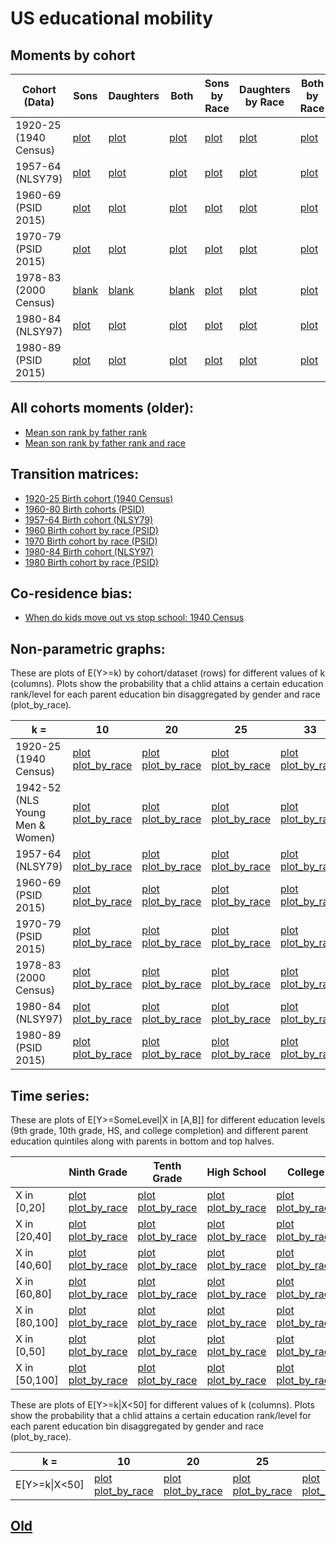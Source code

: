 # US educational mobility

## Moments by cohort

| Cohort (Data)      | Sons      | Daughters | Both |Sons by Race |Daughters by Race |Both by Race |
| ----------- | ----------- |  ----------- | ----------- | ----------- |----------- |----------- |
| 1920-25 (1940 Census) | [plot](https://media.githubusercontent.com/media/arjunsrini/mobility-results/main/figs/moments/c1940_son.png) | [plot](https://media.githubusercontent.com/media/arjunsrini/mobility-results/main/figs/moments/c1940_dot.png) | [plot](https://media.githubusercontent.com/media/arjunsrini/mobility-results/main/figs/moments/c1940_bth.png) | [plot](https://media.githubusercontent.com/media/arjunsrini/mobility-results/main/figs/moments/c1940_son_race.png) | [plot](https://media.githubusercontent.com/media/arjunsrini/mobility-results/main/figs/moments/c1940_dot_race.png) | [plot](https://media.githubusercontent.com/media/arjunsrini/mobility-results/main/figs/moments/c1940_bth_race.png) |
| 1957-64 (NLSY79) | [plot](https://media.githubusercontent.com/media/arjunsrini/mobility-results/main/figs/moments/nlsy79_son.png) | [plot](https://media.githubusercontent.com/media/arjunsrini/mobility-results/main/figs/moments/nlsy79_dot.png) | [plot](https://media.githubusercontent.com/media/arjunsrini/mobility-results/main/figs/moments/nlsy79_bth.png) | [plot](https://media.githubusercontent.com/media/arjunsrini/mobility-results/main/figs/moments/nlsy79_son_race.png) | [plot](https://media.githubusercontent.com/media/arjunsrini/mobility-results/main/figs/moments/nlsy79_dot_race.png) | [plot](https://media.githubusercontent.com/media/arjunsrini/mobility-results/main/figs/moments/nlsy79_bth_race.png) |
| 1960-69 (PSID 2015) | [plot](https://media.githubusercontent.com/media/arjunsrini/mobility-results/main/figs/moments/psid60_son.png) | [plot](https://media.githubusercontent.com/media/arjunsrini/mobility-results/main/figs/moments/psid60_dot.png) | [plot](https://media.githubusercontent.com/media/arjunsrini/mobility-results/main/figs/moments/psid60_bth.png) | [plot](https://media.githubusercontent.com/media/arjunsrini/mobility-results/main/figs/moments/psid60_son_race.png) | [plot](https://media.githubusercontent.com/media/arjunsrini/mobility-results/main/figs/moments/psid60_dot_race.png) | [plot](https://media.githubusercontent.com/media/arjunsrini/mobility-results/main/figs/moments/psid60_bth_race.png) |
| 1970-79 (PSID 2015) | [plot](https://media.githubusercontent.com/media/arjunsrini/mobility-results/main/figs/moments/psid70_son.png) | [plot](https://media.githubusercontent.com/media/arjunsrini/mobility-results/main/figs/moments/psid70_dot.png) | [plot](https://media.githubusercontent.com/media/arjunsrini/mobility-results/main/figs/moments/psid70_bth.png) | [plot](https://media.githubusercontent.com/media/arjunsrini/mobility-results/main/figs/moments/psid70_son_race.png) | [plot](https://media.githubusercontent.com/media/arjunsrini/mobility-results/main/figs/moments/psid70_dot_race.png) | [plot](https://media.githubusercontent.com/media/arjunsrini/mobility-results/main/figs/moments/psid70_bth_race.png) |
| 1978-83 (2000 Census) | [blank](https://media.githubusercontent.com/media/arjunsrini/mobility-results/main/figs/moments/c2000_son.png) | [blank](https://media.githubusercontent.com/media/arjunsrini/mobility-results/main/figs/moments/c2000_dot.png) | [blank](https://media.githubusercontent.com/media/arjunsrini/mobility-results/main/figs/moments/c2000_bth.png) | [plot](https://media.githubusercontent.com/media/arjunsrini/mobility-results/main/figs/moments/c2000_son_race.png) | [plot](https://media.githubusercontent.com/media/arjunsrini/mobility-results/main/figs/moments/c2000_dot_race.png) | [plot](https://media.githubusercontent.com/media/arjunsrini/mobility-results/main/figs/moments/c2000_bth_race.png) |
| 1980-84 (NLSY97) | [plot](https://media.githubusercontent.com/media/arjunsrini/mobility-results/main/figs/moments/nlsy97_son.png) | [plot](https://media.githubusercontent.com/media/arjunsrini/mobility-results/main/figs/moments/nlsy97_dot.png) | [plot](https://media.githubusercontent.com/media/arjunsrini/mobility-results/main/figs/moments/nlsy97_bth.png) | [plot](https://media.githubusercontent.com/media/arjunsrini/mobility-results/main/figs/moments/nlsy97_son_race.png) | [plot](https://media.githubusercontent.com/media/arjunsrini/mobility-results/main/figs/moments/nlsy97_dot_race.png) | [plot](https://media.githubusercontent.com/media/arjunsrini/mobility-results/main/figs/moments/nlsy97_bth_race.png) |
| 1980-89 (PSID 2015) | [plot](https://media.githubusercontent.com/media/arjunsrini/mobility-results/main/figs/moments/psid80_son.png) | [plot](https://media.githubusercontent.com/media/arjunsrini/mobility-results/main/figs/moments/psid80_dot.png) | [plot](https://media.githubusercontent.com/media/arjunsrini/mobility-results/main/figs/moments/psid80_bth.png) | [plot](https://media.githubusercontent.com/media/arjunsrini/mobility-results/main/figs/moments/psid80_son_race.png) | [plot](https://media.githubusercontent.com/media/arjunsrini/mobility-results/main/figs/moments/psid80_dot_race.png) | [plot](https://media.githubusercontent.com/media/arjunsrini/mobility-results/main/figs/moments/psid80_bth_race.png) |

## All cohorts moments (older):
- [Mean son rank by father rank](https://media.githubusercontent.com/media/arjunsrini/mobility-results/main/figs/moms/father-son-rank.png)
- [Mean son rank by father rank and race](https://media.githubusercontent.com/media/arjunsrini/mobility-results/main/figs/moms/father-son-rank-race.png)

## Transition matrices:
- [1920-25 Birth cohort (1940 Census)](./txt/census1940.txt)
- [1960-80 Birth cohorts (PSID)](./psid_tms.md)
- [1957-64 Birth cohort (NLSY79)](./txt/nlsy79.txt)
- [1960 Birth cohort by race (PSID)](./1960psid_tms_race.md)
- [1970 Birth cohort by race (PSID)](./1970psid_tms_race.md)
- [1980-84 Birth cohort (NLSY97)](./txt/nlsy97.txt)
- [1980 Birth cohort by race (PSID)](./1980psid_tms_race.md)

## Co-residence bias:
- [When do kids move out vs stop school: 1940 Census](./1940_coresidence_bias.md)

## Non-parametric graphs:
These are plots of E(Y>=k) by cohort/dataset (rows) for different values of k (columns). Plots show the probability that a chlid attains a certain education rank/level for each parent education bin disaggregated by gender and race (plot_by_race).

| k =                          | 10                | 20                | 25                | 33                | 50                | HS                |
|---------------------------|-------------------|-------------------|-------------------|-------------------|-------------------|-------------------|
| 1920-25 (1940 Census)     | [plot](https://media.githubusercontent.com/media/arjunsrini/mobility-results/main/figs/n/c1940_abv_10.png) [plot_by_race](https://media.githubusercontent.com/media/arjunsrini/mobility-results/main/figs/n/c1940_abv_10_race.png) | [plot](https://media.githubusercontent.com/media/arjunsrini/mobility-results/main/figs/n/c1940_abv_20.png) [plot_by_race](https://media.githubusercontent.com/media/arjunsrini/mobility-results/main/figs/n/c1940_abv_20_race.png) | [plot](https://media.githubusercontent.com/media/arjunsrini/mobility-results/main/figs/n/c1940_abv_25.png) [plot_by_race](https://media.githubusercontent.com/media/arjunsrini/mobility-results/main/figs/n/c1940_abv_25_race.png) | [plot](https://media.githubusercontent.com/media/arjunsrini/mobility-results/main/figs/n/c1940_abv_33.png) [plot_by_race](https://media.githubusercontent.com/media/arjunsrini/mobility-results/main/figs/n/c1940_abv_33_race.png) | [plot](https://media.githubusercontent.com/media/arjunsrini/mobility-results/main/figs/n/c1940_abv_50.png) [plot_by_race](https://media.githubusercontent.com/media/arjunsrini/mobility-results/main/figs/n/c1940_abv_50_race.png) | [plot](https://media.githubusercontent.com/media/arjunsrini/mobility-results/main/figs/n/c1940_hs.png) [plot_by_race](https://media.githubusercontent.com/media/arjunsrini/mobility-results/main/figs/n/c1940_hs_race.png) |
| 1942-52 (NLS Young Men & Women)     | [plot](https://media.githubusercontent.com/media/arjunsrini/mobility-results/main/figs/n/nls66_abv_10.png) [plot_by_race](https://media.githubusercontent.com/media/arjunsrini/mobility-results/main/figs/n/nls66_abv_10_race.png) | [plot](https://media.githubusercontent.com/media/arjunsrini/mobility-results/main/figs/n/nls66_abv_20.png) [plot_by_race](https://media.githubusercontent.com/media/arjunsrini/mobility-results/main/figs/n/nls66_abv_20_race.png) | [plot](https://media.githubusercontent.com/media/arjunsrini/mobility-results/main/figs/n/nls66_abv_25.png) [plot_by_race](https://media.githubusercontent.com/media/arjunsrini/mobility-results/main/figs/n/nls66_abv_25_race.png) | [plot](https://media.githubusercontent.com/media/arjunsrini/mobility-results/main/figs/n/nls66_abv_33.png) [plot_by_race](https://media.githubusercontent.com/media/arjunsrini/mobility-results/main/figs/n/nls66_abv_33_race.png) | [plot](https://media.githubusercontent.com/media/arjunsrini/mobility-results/main/figs/n/nls66_abv_50.png) [plot_by_race](https://media.githubusercontent.com/media/arjunsrini/mobility-results/main/figs/n/nls66_abv_50_race.png) | [plot](https://media.githubusercontent.com/media/arjunsrini/mobility-results/main/figs/n/nls66_hs.png) [plot_by_race](https://media.githubusercontent.com/media/arjunsrini/mobility-results/main/figs/n/nls66_hs_race.png) |
| 1957-64 (NLSY79)     | [plot](https://media.githubusercontent.com/media/arjunsrini/mobility-results/main/figs/n/nlsy79_abv_10.png) [plot_by_race](https://media.githubusercontent.com/media/arjunsrini/mobility-results/main/figs/n/nlsy79_abv_10_race.png) | [plot](https://media.githubusercontent.com/media/arjunsrini/mobility-results/main/figs/n/nlsy79_abv_20.png) [plot_by_race](https://media.githubusercontent.com/media/arjunsrini/mobility-results/main/figs/n/nlsy79_abv_20_race.png) | [plot](https://media.githubusercontent.com/media/arjunsrini/mobility-results/main/figs/n/nlsy79_abv_25.png) [plot_by_race](https://media.githubusercontent.com/media/arjunsrini/mobility-results/main/figs/n/nlsy79_abv_25_race.png) | [plot](https://media.githubusercontent.com/media/arjunsrini/mobility-results/main/figs/n/nlsy79_abv_33.png) [plot_by_race](https://media.githubusercontent.com/media/arjunsrini/mobility-results/main/figs/n/nlsy79_abv_33_race.png) | [plot](https://media.githubusercontent.com/media/arjunsrini/mobility-results/main/figs/n/nlsy79_abv_50.png) [plot_by_race](https://media.githubusercontent.com/media/arjunsrini/mobility-results/main/figs/n/nlsy79_abv_50_race.png) | [plot](https://media.githubusercontent.com/media/arjunsrini/mobility-results/main/figs/n/nlsy79_hs.png) [plot_by_race](https://media.githubusercontent.com/media/arjunsrini/mobility-results/main/figs/n/nlsy79_hs_race.png) |
| 1960-69 (PSID 2015)     | [plot](https://media.githubusercontent.com/media/arjunsrini/mobility-results/main/figs/n/psid15_60_abv_10.png) [plot_by_race](https://media.githubusercontent.com/media/arjunsrini/mobility-results/main/figs/n/psid15_60_abv_10_race.png) | [plot](https://media.githubusercontent.com/media/arjunsrini/mobility-results/main/figs/n/psid15_60_abv_20.png) [plot_by_race](https://media.githubusercontent.com/media/arjunsrini/mobility-results/main/figs/n/psid15_60_abv_20_race.png) | [plot](https://media.githubusercontent.com/media/arjunsrini/mobility-results/main/figs/n/psid15_60_abv_25.png) [plot_by_race](https://media.githubusercontent.com/media/arjunsrini/mobility-results/main/figs/n/psid15_60_abv_25_race.png) | [plot](https://media.githubusercontent.com/media/arjunsrini/mobility-results/main/figs/n/nlsy7psid15_60_abv_33.png) [plot_by_race](https://media.githubusercontent.com/media/arjunsrini/mobility-results/main/figs/n/psid15_60_abv_33_race.png) | [plot](https://media.githubusercontent.com/media/arjunsrini/mobility-results/main/figs/n/psid15_60_abv_50.png) [plot_by_race](https://media.githubusercontent.com/media/arjunsrini/mobility-results/main/figs/n/psid15_60_abv_50_race.png) | [plot](https://media.githubusercontent.com/media/arjunsrini/mobility-results/main/figs/n/psid15_60_hs.png) [plot_by_race](https://media.githubusercontent.com/media/arjunsrini/mobility-results/main/figs/n/psid15_60_hs_race.png) |
| 1970-79 (PSID 2015)     | [plot](https://media.githubusercontent.com/media/arjunsrini/mobility-results/main/figs/n/psid15_70_abv_10.png) [plot_by_race](https://media.githubusercontent.com/media/arjunsrini/mobility-results/main/figs/n/psid15_70_abv_10_race.png) | [plot](https://media.githubusercontent.com/media/arjunsrini/mobility-results/main/figs/n/psid15_70_abv_20.png) [plot_by_race](https://media.githubusercontent.com/media/arjunsrini/mobility-results/main/figs/n/psid15_70_abv_20_race.png) | [plot](https://media.githubusercontent.com/media/arjunsrini/mobility-results/main/figs/n/psid15_70_abv_25.png) [plot_by_race](https://media.githubusercontent.com/media/arjunsrini/mobility-results/main/figs/n/psid15_70_abv_25_race.png) | [plot](https://media.githubusercontent.com/media/arjunsrini/mobility-results/main/figs/n/psid15_70_abv_33.png) [plot_by_race](https://media.githubusercontent.com/media/arjunsrini/mobility-results/main/figs/n/psid15_70_abv_33_race.png) | [plot](https://media.githubusercontent.com/media/arjunsrini/mobility-results/main/figs/n/psid15_70_abv_50.png) [plot_by_race](https://media.githubusercontent.com/media/arjunsrini/mobility-results/main/figs/n/psid15_70_abv_50_race.png) | [plot](https://media.githubusercontent.com/media/arjunsrini/mobility-results/main/figs/n/psid15_70_hs.png) [plot_by_race](https://media.githubusercontent.com/media/arjunsrini/mobility-results/main/figs/n/psid15_70_hs_race.png) |
| 1978-83 (2000 Census)     | [plot](https://media.githubusercontent.com/media/arjunsrini/mobility-results/main/figs/n/c2000_abv_10.png) [plot_by_race](https://media.githubusercontent.com/media/arjunsrini/mobility-results/main/figs/n/c2000_abv_10_race.png) | [plot](https://media.githubusercontent.com/media/arjunsrini/mobility-results/main/figs/n/c2000_abv_20.png) [plot_by_race](https://media.githubusercontent.com/media/arjunsrini/mobility-results/main/figs/n/c2000_abv_20_race.png) | [plot](https://media.githubusercontent.com/media/arjunsrini/mobility-results/main/figs/n/c2000_abv_25.png) [plot_by_race](https://media.githubusercontent.com/media/arjunsrini/mobility-results/main/figs/n/c2000_abv_25_race.png) | [plot](https://media.githubusercontent.com/media/arjunsrini/mobility-results/main/figs/n/c2000_abv_33.png) [plot_by_race](https://media.githubusercontent.com/media/arjunsrini/mobility-results/main/figs/n/c2000_abv_33_race.png) | [plot](https://media.githubusercontent.com/media/arjunsrini/mobility-results/main/figs/n/c2000_abv_50.png) [plot_by_race](https://media.githubusercontent.com/media/arjunsrini/mobility-results/main/figs/n/c2000_abv_50_race.png) | [plot](https://media.githubusercontent.com/media/arjunsrini/mobility-results/main/figs/n/c2000_hs.png) [plot_by_race](https://media.githubusercontent.com/media/arjunsrini/mobility-results/main/figs/n/c2000_hs_race.png) |
| 1980-84 (NLSY97)     | [plot](https://media.githubusercontent.com/media/arjunsrini/mobility-results/main/figs/n/nlsy97_abv_10.png) [plot_by_race](https://media.githubusercontent.com/media/arjunsrini/mobility-results/main/figs/n/nlsy97_abv_10_race.png) | [plot](https://media.githubusercontent.com/media/arjunsrini/mobility-results/main/figs/n/nlsy97_abv_20.png) [plot_by_race](https://media.githubusercontent.com/media/arjunsrini/mobility-results/main/figs/n/nlsy97_abv_20_race.png) | [plot](https://media.githubusercontent.com/media/arjunsrini/mobility-results/main/figs/n/nlsy97_abv_25.png) [plot_by_race](https://media.githubusercontent.com/media/arjunsrini/mobility-results/main/figs/n/nlsy97_abv_25_race.png) | [plot](https://media.githubusercontent.com/media/arjunsrini/mobility-results/main/figs/n/nlsy97_abv_33.png) [plot_by_race](https://media.githubusercontent.com/media/arjunsrini/mobility-results/main/figs/n/nlsy97_abv_33_race.png) | [plot](https://media.githubusercontent.com/media/arjunsrini/mobility-results/main/figs/n/nlsy97_abv_50.png) [plot_by_race](https://media.githubusercontent.com/media/arjunsrini/mobility-results/main/figs/n/nlsy97_abv_50_race.png) | [plot](https://media.githubusercontent.com/media/arjunsrini/mobility-results/main/figs/n/nlsy97_hs.png) [plot_by_race](https://media.githubusercontent.com/media/arjunsrini/mobility-results/main/figs/n/nlsy97_hs_race.png) |
| 1980-89 (PSID 2015)     | [plot](https://media.githubusercontent.com/media/arjunsrini/mobility-results/main/figs/n/psid15_80_abv_10.png) [plot_by_race](https://media.githubusercontent.com/media/arjunsrini/mobility-results/main/figs/n/psid15_80_abv_10_race.png) | [plot](https://media.githubusercontent.com/media/arjunsrini/mobility-results/main/figs/n/psid15_80_abv_20.png) [plot_by_race](https://media.githubusercontent.com/media/arjunsrini/mobility-results/main/figs/n/psid15_80_abv_20_race.png) | [plot](https://media.githubusercontent.com/media/arjunsrini/mobility-results/main/figs/n/psid15_80_abv_25.png) [plot_by_race](https://media.githubusercontent.com/media/arjunsrini/mobility-results/main/figs/n/psid15_80_abv_25_race.png) | [plot](https://media.githubusercontent.com/media/arjunsrini/mobility-results/main/figs/n/psid15_80_abv_33.png) [plot_by_race](https://media.githubusercontent.com/media/arjunsrini/mobility-results/main/figs/n/psid15_80_abv_33_race.png) | [plot](https://media.githubusercontent.com/media/arjunsrini/mobility-results/main/figs/n/psid15_80_abv_50.png) [plot_by_race](https://media.githubusercontent.com/media/arjunsrini/mobility-results/main/figs/n/psid15_80_abv_50_race.png) | [plot](https://media.githubusercontent.com/media/arjunsrini/mobility-results/main/figs/n/psid15_80_hs.png) [plot_by_race](https://media.githubusercontent.com/media/arjunsrini/mobility-results/main/figs/n/psid15_80_hs_race.png) |

## Time series:
These are plots of E[Y>=SomeLevel\|X in [A,B]] for different education levels (9th grade, 10th grade, HS, and college completion) and different parent education quintiles along with parents in bottom and top halves.

|               | Ninth Grade       | Tenth Grade | High School | College |
|---------------|-------------------|-------------|-------------|---------|
| X in [0,20]   | [plot](https://media.githubusercontent.com/media/arjunsrini/mobility-results/main/figs/ts2/E_ninth_0_20_ts.png) [plot_by_race](https://media.githubusercontent.com/media/arjunsrini/mobility-results/main/figs/ts2/E_ninth_0_20_race_ts.png) | [plot](https://media.githubusercontent.com/media/arjunsrini/mobility-results/main/figs/ts2/E_tenth_0_20_ts.png) [plot_by_race](https://media.githubusercontent.com/media/arjunsrini/mobility-results/main/figs/ts2/E_tenth_0_20_race_ts.png) | [plot](https://media.githubusercontent.com/media/arjunsrini/mobility-results/main/figs/ts2/E_hs_0_20_ts.png) [plot_by_race](https://media.githubusercontent.com/media/arjunsrini/mobility-results/main/figs/ts2/E_hs_0_20_race_ts.png) | [plot](https://media.githubusercontent.com/media/arjunsrini/mobility-results/main/figs/ts2/E_col_0_20_ts.png) [plot_by_race](https://media.githubusercontent.com/media/arjunsrini/mobility-results/main/figs/ts2/E_col_0_20_race_ts.png) |
| X in [20,40]   | [plot](https://media.githubusercontent.com/media/arjunsrini/mobility-results/main/figs/ts2/E_ninth_20_40_ts.png) [plot_by_race](https://media.githubusercontent.com/media/arjunsrini/mobility-results/main/figs/ts2/E_ninth_20_40_race_ts.png) | [plot](https://media.githubusercontent.com/media/arjunsrini/mobility-results/main/figs/ts2/E_tenth_20_40_ts.png) [plot_by_race](https://media.githubusercontent.com/media/arjunsrini/mobility-results/main/figs/ts2/E_tenth_20_40_race_ts.png) | [plot](https://media.githubusercontent.com/media/arjunsrini/mobility-results/main/figs/ts2/E_hs_20_40_ts.png) [plot_by_race](https://media.githubusercontent.com/media/arjunsrini/mobility-results/main/figs/ts2/E_hs_20_40_race_ts.png) | [plot](https://media.githubusercontent.com/media/arjunsrini/mobility-results/main/figs/ts2/E_col_20_40_ts.png) [plot_by_race](https://media.githubusercontent.com/media/arjunsrini/mobility-results/main/figs/ts2/E_col_20_40_race_ts.png) |
| X in [40,60]   | [plot](https://media.githubusercontent.com/media/arjunsrini/mobility-results/main/figs/ts2/E_ninth_40_60_ts.png) [plot_by_race](https://media.githubusercontent.com/media/arjunsrini/mobility-results/main/figs/ts2/E_ninth_40_60_race_ts.png) | [plot](https://media.githubusercontent.com/media/arjunsrini/mobility-results/main/figs/ts2/E_tenth_40_60_ts.png) [plot_by_race](https://media.githubusercontent.com/media/arjunsrini/mobility-results/main/figs/ts2/E_tenth_40_60_race_ts.png) | [plot](https://media.githubusercontent.com/media/arjunsrini/mobility-results/main/figs/ts2/E_hs_40_60_ts.png) [plot_by_race](https://media.githubusercontent.com/media/arjunsrini/mobility-results/main/figs/ts2/E_hs_40_60_race_ts.png) | [plot](https://media.githubusercontent.com/media/arjunsrini/mobility-results/main/figs/ts2/E_col_40_60_ts.png) [plot_by_race](https://media.githubusercontent.com/media/arjunsrini/mobility-results/main/figs/ts2/E_col_40_60_race_ts.png) |
| X in [60,80]   | [plot](https://media.githubusercontent.com/media/arjunsrini/mobility-results/main/figs/ts2/E_ninth_60_80_ts.png) [plot_by_race](https://media.githubusercontent.com/media/arjunsrini/mobility-results/main/figs/ts2/E_ninth_60_80_race_ts.png) | [plot](https://media.githubusercontent.com/media/arjunsrini/mobility-results/main/figs/ts2/E_tenth_60_80_ts.png) [plot_by_race](https://media.githubusercontent.com/media/arjunsrini/mobility-results/main/figs/ts2/E_tenth_60_80_race_ts.png) | [plot](https://media.githubusercontent.com/media/arjunsrini/mobility-results/main/figs/ts2/E_hs_60_80_ts.png) [plot_by_race](https://media.githubusercontent.com/media/arjunsrini/mobility-results/main/figs/ts2/E_hs_60_80_race_ts.png) | [plot](https://media.githubusercontent.com/media/arjunsrini/mobility-results/main/figs/ts2/E_col_60_80_ts.png) [plot_by_race](https://media.githubusercontent.com/media/arjunsrini/mobility-results/main/figs/ts2/E_col_60_80_race_ts.png) |
| X in [80,100]   | [plot](https://media.githubusercontent.com/media/arjunsrini/mobility-results/main/figs/ts2/E_ninth_80_100_ts.png) [plot_by_race](https://media.githubusercontent.com/media/arjunsrini/mobility-results/main/figs/ts2/E_ninth_80_100_race_ts.png) | [plot](https://media.githubusercontent.com/media/arjunsrini/mobility-results/main/figs/ts2/E_tenth_80_100_ts.png) [plot_by_race](https://media.githubusercontent.com/media/arjunsrini/mobility-results/main/figs/ts2/E_tenth_80_100_race_ts.png) | [plot](https://media.githubusercontent.com/media/arjunsrini/mobility-results/main/figs/ts2/E_hs_80_100_ts.png) [plot_by_race](https://media.githubusercontent.com/media/arjunsrini/mobility-results/main/figs/ts2/E_hs_80_100_race_ts.png) | [plot](https://media.githubusercontent.com/media/arjunsrini/mobility-results/main/figs/ts2/E_col_80_100_ts.png) [plot_by_race](https://media.githubusercontent.com/media/arjunsrini/mobility-results/main/figs/ts2/E_col_80_100_race_ts.png) |
| X in [0,50]   | [plot](https://media.githubusercontent.com/media/arjunsrini/mobility-results/main/figs/ts2/E_ninth_0_50_ts.png) [plot_by_race](https://media.githubusercontent.com/media/arjunsrini/mobility-results/main/figs/ts2/E_ninth_0_50_race_ts.png) | [plot](https://media.githubusercontent.com/media/arjunsrini/mobility-results/main/figs/ts2/E_tenth_0_50_ts.png) [plot_by_race](https://media.githubusercontent.com/media/arjunsrini/mobility-results/main/figs/ts2/E_tenth_0_50_race_ts.png) | [plot](https://media.githubusercontent.com/media/arjunsrini/mobility-results/main/figs/ts2/E_hs_0_50_ts.png) [plot_by_race](https://media.githubusercontent.com/media/arjunsrini/mobility-results/main/figs/ts2/E_hs_0_50_race_ts.png) | [plot](https://media.githubusercontent.com/media/arjunsrini/mobility-results/main/figs/ts2/E_col_0_50_ts.png) [plot_by_race](https://media.githubusercontent.com/media/arjunsrini/mobility-results/main/figs/ts2/E_col_0_50_race_ts.png) |
| X in [50,100]   | [plot](https://media.githubusercontent.com/media/arjunsrini/mobility-results/main/figs/ts2/E_ninth_50_100_ts.png) [plot_by_race](https://media.githubusercontent.com/media/arjunsrini/mobility-results/main/figs/ts2/E_ninth_50_100_race_ts.png) | [plot](https://media.githubusercontent.com/media/arjunsrini/mobility-results/main/figs/ts2/E_tenth_50_100_ts.png) [plot_by_race](https://media.githubusercontent.com/media/arjunsrini/mobility-results/main/figs/ts2/E_tenth_50_100_race_ts.png) | [plot](https://media.githubusercontent.com/media/arjunsrini/mobility-results/main/figs/ts2/E_hs_50_100_ts.png) [plot_by_race](https://media.githubusercontent.com/media/arjunsrini/mobility-results/main/figs/ts2/E_hs_50_100_race_ts.png) | [plot](https://media.githubusercontent.com/media/arjunsrini/mobility-results/main/figs/ts2/E_col_50_100_ts.png) [plot_by_race](https://media.githubusercontent.com/media/arjunsrini/mobility-results/main/figs/ts2/E_col_50_100_race_ts.png) |


These are plots of E[Y>=k\|X<50] for different values of k (columns). Plots show the probability that a chlid attains a certain education rank/level for each parent education bin disaggregated by gender and race (plot_by_race).

| k =           | 10   | 20   | 25   | 33   | 50   | HS   |
|---------------|------|------|------|------|------|------|
| E[Y>=k\|X<50] | [plot](https://media.githubusercontent.com/media/arjunsrini/mobility-results/main/figs/ts/E_10_ts.png) [plot_by_race](https://media.githubusercontent.com/media/arjunsrini/mobility-results/main/figs/ts/E_10_race_ts.png) | [plot](https://media.githubusercontent.com/media/arjunsrini/mobility-results/main/figs/ts/E_20_ts.png) [plot_by_race](https://media.githubusercontent.com/media/arjunsrini/mobility-results/main/figs/ts/E_20_race_ts.png) | [plot](https://media.githubusercontent.com/media/arjunsrini/mobility-results/main/figs/ts/E_25_ts.png) [plot_by_race](https://media.githubusercontent.com/media/arjunsrini/mobility-results/main/figs/ts/E_25_race_ts.png) | [plot](https://media.githubusercontent.com/media/arjunsrini/mobility-results/main/figs/ts/E_33_ts.png) [plot_by_race](https://media.githubusercontent.com/media/arjunsrini/mobility-results/main/figs/ts/E_33_race_ts.png) | [plot](https://media.githubusercontent.com/media/arjunsrini/mobility-results/main/figs/ts/E_50_ts.png) [plot_by_race](https://media.githubusercontent.com/media/arjunsrini/mobility-results/main/figs/ts/E_50_race_ts.png) | [plot](https://media.githubusercontent.com/media/arjunsrini/mobility-results/main/figs/ts/E_HS_ts.png) [plot_by_race](https://media.githubusercontent.com/media/arjunsrini/mobility-results/main/figs/ts/E_HS_race_ts.png) |

## [Old](./old) 
